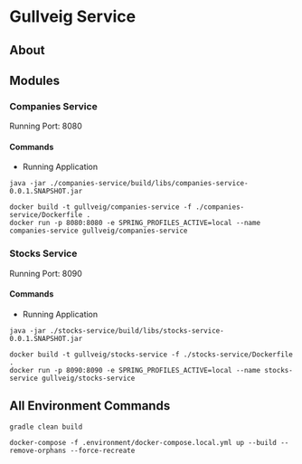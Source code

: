 # Gullveig Service

## About

## Modules

### Companies Service

Running Port: 8080

#### Commands

- Running Application
```shell
java -jar ./companies-service/build/libs/companies-service-0.0.1.SNAPSHOT.jar 

docker build -t gullveig/companies-service -f ./companies-service/Dockerfile .
docker run -p 8080:8080 -e SPRING_PROFILES_ACTIVE=local --name companies-service gullveig/companies-service
```

### Stocks Service

Running Port: 8090

#### Commands

- Running Application
```shell
java -jar ./stocks-service/build/libs/stocks-service-0.0.1.SNAPSHOT.jar 

docker build -t gullveig/stocks-service -f ./stocks-service/Dockerfile .
docker run -p 8090:8090 -e SPRING_PROFILES_ACTIVE=local --name stocks-service gullveig/stocks-service
```

## All Environment Commands

```shell script
gradle clean build

docker-compose -f .environment/docker-compose.local.yml up --build --remove-orphans --force-recreate

```


